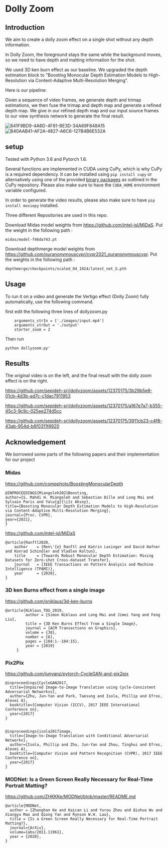 # Dolly Zoom

## Introduction
We aim to create a dolly zoom effect on a single shot without any depth information.

In Dolly Zoom, the foreground stays the same while the background moves, so we need to have depth and matting information for the shot.

We used 3D ken burn effect as our baseline. We upgraded the depth estimation block to "Boosting Monocular Depth Estimation Models to High-Resolution via Content-Adaptive Multi-Resolution Merging". 

Here is our pipeline:

Given a sequence of video frames, we generate depth and trimap estimations, we then fuse the trimap and depth map and generate a refined depth map. 
We give in our refined depth map and our input source frames to our view synthesis network to generate the final result.

![841F9BD9-4A6D-4F81-BE3D-34A69F848A15](https://github.com/sepideh-srj/dollyzoom/assets/12370175/2776e22f-a63d-407a-a3ab-abb0ac628ce9)
![B40AAB41-AF2A-4827-A6C6-127B4B6E532A](https://github.com/sepideh-srj/dollyzoom/assets/12370175/0cf3658e-e7cc-4fee-be81-67e99340eb44)


## setup
Tested with Python 3.6 and Pytorch 1.6. 

Several functions are implemented in CUDA using CuPy, which is why CuPy is a required dependency. It can be installed using `pip install cupy` or alternatively using one of the provided [binary packages](https://docs.cupy.dev/en/stable/install.html#installing-cupy) as outlined in the CuPy repository. Please also make sure to have the `CUDA_HOME` environment variable configured.

In order to generate the video results, please also make sure to have `pip install moviepy` installed.

Three different Repositories are used in this repo.

Download Midas model weights from https://github.com/intel-isl/MiDaS. Put the weight in the following path : 
```
midas/model-f46da743.pt
```
Download depthmerge model weights from https://github.com/ouranonymouscvpr/cvpr2021_ouranonymouscvpr. Put the weights in the following path :
```
depthmerge/checkpoints/scaled_04_1024/latest_net_G.pth
```

## Usage
To run it on a video and generate the Vertigo effect (Dolly Zoom) fully automatically, use the following command.

first edit the following three lines of dollyzoom.py
```
    arguments_strIn = ['./images/input.mp4']
    arguments_strOut = './output'
    starter_zoom = 2
```
Then run
```
python dollyzoom.py'
```
## Results
The original video is on the left, and the final result with the dolly zoom effect is on the right.



https://github.com/sepideh-srj/dollyzoom/assets/12370175/3b29b5e8-01cb-4d3b-ad7c-c1dac7911953


https://github.com/sepideh-srj/dollyzoom/assets/12370175/a167e7a7-b355-45c3-9c9c-025ee274d5cc









https://github.com/sepideh-srj/dollyzoom/assets/12370175/3911cb23-c4f8-43ab-954d-b6f0311f4920




## Acknowledgement
We borrowed some parts of the following papers and their implementation for our project

### Midas
https://github.com/compphoto/BoostingMonocularDepth
```
@INPROCEEDINGS{Miangoleh2021Boosting,
author={S. Mahdi H. Miangoleh and Sebastian Dille and Long Mai and Sylvain Paris and Ya\u{g}{\i}z Aksoy},
title={Boosting Monocular Depth Estimation Models to High-Resolution via Content-Adaptive Multi-Resolution Merging},
journal={Proc. CVPR},
year={2021},
}
```
https://github.com/intel-isl/MiDaS
```
@article{Ranftl2020,
	author    = {Ren\'{e} Ranftl and Katrin Lasinger and David Hafner and Konrad Schindler and Vladlen Koltun},
	title     = {Towards Robust Monocular Depth Estimation: Mixing Datasets for Zero-shot Cross-dataset Transfer},
	journal   = {IEEE Transactions on Pattern Analysis and Machine Intelligence (TPAMI)},
	year      = {2020},
}
```

### 3D ken Burns effect from a single image
https://github.com/sniklaus/3d-ken-burns
```
@article{Niklaus_TOG_2019,
         author = {Simon Niklaus and Long Mai and Jimei Yang and Feng Liu},
         title = {3D Ken Burns Effect from a Single Image},
         journal = {ACM Transactions on Graphics},
         volume = {38},
         number = {6},
         pages = {184:1--184:15},
         year = {2019}
     } 
```
### Pix2Pix 
https://github.com/junyanz/pytorch-CycleGAN-and-pix2pix
```
@inproceedings{CycleGAN2017,
  title={Unpaired Image-to-Image Translation using Cycle-Consistent Adversarial Networkss},
  author={Zhu, Jun-Yan and Park, Taesung and Isola, Phillip and Efros, Alexei A},
  booktitle={Computer Vision (ICCV), 2017 IEEE International Conference on},
  year={2017}
}


@inproceedings{isola2017image,
  title={Image-to-Image Translation with Conditional Adversarial Networks},
  author={Isola, Phillip and Zhu, Jun-Yan and Zhou, Tinghui and Efros, Alexei A},
  booktitle={Computer Vision and Pattern Recognition (CVPR), 2017 IEEE Conference on},
  year={2017}
}
```
### MODNet: Is a Green Screen Really Necessary for Real-Time Portrait Matting? 
https://github.com/ZHKKKe/MODNet/blob/master/README.md
```
@article{MODNet,
  author = {Zhanghan Ke and Kaican Li and Yurou Zhou and Qiuhua Wu and Xiangyu Mao and Qiong Yan and Rynson W.H. Lau},
  title = {Is a Green Screen Really Necessary for Real-Time Portrait Matting?},
  journal={ArXiv},
  volume={abs/2011.11961},
  year = {2020},
}
```


